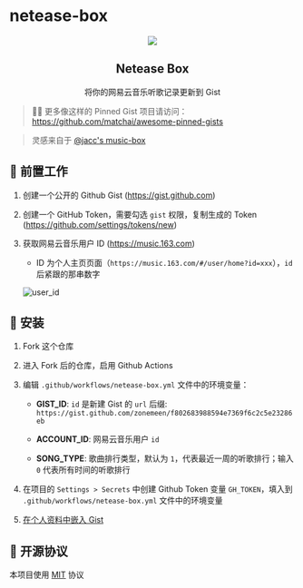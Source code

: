 # netease-box

<p align="center">
  <img src="https://github.com/zonemeen/netease-box/assets/44596995/1d916d97-3635-4772-afcc-00f9d5353c1e">
  <h2 align="center">Netease Box</h2>
  <p align="center">将你的网易云音乐听歌记录更新到 Gist</p>
</p>

> 📌✨ 更多像这样的 Pinned Gist 项目请访问：https://github.com/matchai/awesome-pinned-gists

> 灵感来自于 [@jacc's music-box](https://github.com/jacc/music-box)

## 🎒 前置工作

1. 创建一个公开的 Github Gist (https://gist.github.com)

2. 创建一个 GitHub Token，需要勾选 `gist` 权限，复制生成的 Token (https://github.com/settings/tokens/new)

3. 获取网易云音乐用户 ID (https://music.163.com)

    - ID 为个人主页页面（`https://music.163.com/#/user/home?id=xxx`），`id` 后紧跟的那串数字
    
    ![user_id](https://user-images.githubusercontent.com/44596995/200237164-bf3b1c62-b2ee-4569-b5bf-bda06b09db08.png)

## 🚀 安装

1. Fork 这个仓库

2. 进入 Fork 后的仓库，启用 Github Actions

3. 编辑 `.github/workflows/netease-box.yml` 文件中的环境变量：

    - **GIST_ID**: `id` 是新建 Gist 的 `url` 后缀: `https://gist.github.com/zonemeen/f802683988594e7369f6c2c5e23286eb`

    - **ACCOUNT_ID**: 网易云音乐用户 `id`

    - **SONG_TYPE**: 歌曲排行类型，默认为 `1`，代表最近一周的听歌排行；输入 `0` 代表所有时间的听歌排行

4. 在项目的 `Settings > Secrets` 中创建 Github Token 变量 `GH_TOKEN`，填入到 `.github/workflows/netease-box.yml` 文件中的环境变量

5. [在个人资料中嵌入 Gist](https://docs.github.com/en/github/setting-up-and-managing-your-github-profile/pinning-items-to-your-profile)

## 📄 开源协议

本项目使用 [MIT](./LICENSE) 协议
